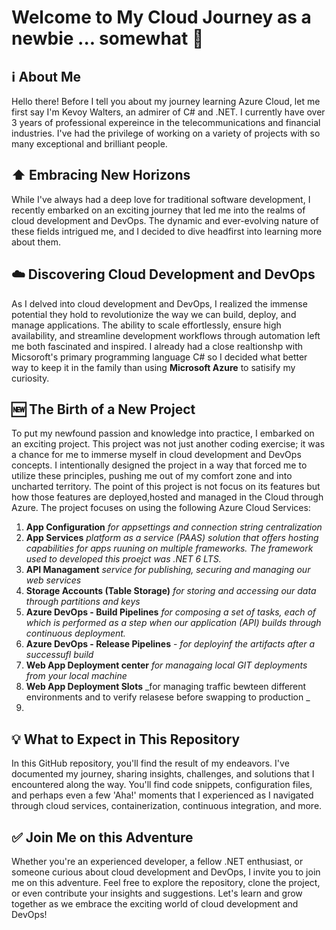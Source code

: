 # Welcome to My Cloud Journey as a newbie ... somewhat 🤔

## ℹ️ About Me

Hello there! Before I tell you about my journey learning Azure Cloud, let me first say I'm Kevoy Walters, an admirer of C# and .NET. I currently have over 3 years of professional expereince in the telecommunications and financial industries. I've had the privilege of working on a variety of projects with so many exceptional and brilliant people.

## ⬆️ Embracing New Horizons 

While I've always had a deep love for traditional software development, I recently embarked on an exciting journey that led me into the realms of cloud development and DevOps. The dynamic and ever-evolving nature of these fields intrigued me, and I decided to dive headfirst into learning more about them.

## ☁️ Discovering Cloud Development and DevOps

As I delved into cloud development and DevOps, I realized the immense potential they hold to revolutionize the way we can build, deploy, and manage applications. The ability to scale effortlessly, ensure high availability, and streamline development workflows through automation left me both fascinated and inspired. I already had a close realtionshp with Micsoroft's primary programming language C# so I decided what better way to keep it in the family than using **Microsoft Azure** to satisify my curiosity.

## 🆕 The Birth of a New Project

To put my newfound passion and knowledge into practice, I embarked on an exciting project. This project was not just another coding exercise; it was a chance for me to immerse myself in cloud development and DevOps concepts. I intentionally designed the project in a way that forced me to utilize these principles, pushing me out of my comfort zone and into uncharted territory.
The point of this project is not focus on its features but how those features are deployed,hosted and managed in the Cloud through Azure.
The project focuses on using the following Azure Cloud Services:
1. **App Configuration** _for appsettings and connection string centralization_
2. **App Services** _platform as a service (PAAS) solution that offers hosting capabilities for apps ruuning on multiple frameworks. The framework used to developed this proejct was .NET 6 LTS._
3. **API Managament** _service for publishing, securing and managing our web services_
4. **Storage Accounts (Table Storage)** _for storing and accessing our data through partitions and keys_
5. **Azure DevOps - Build Pipelines** _for composing a set of tasks, each of which is performed as a step when our application (API) builds through continuous deployment._
6. **Azure DevOps - Release Pipelines** - _for deployinf the artifacts after a successufl build_
7. **Web App Deployment center** _for managaing local GIT deployments from your local machine_
8. **Web App Deployment Slots** _for managing traffic bewteen different environments and to verify relasese before swapping to production
_
9. 

## 💡 What to Expect in This Repository

In this GitHub repository, you'll find the result of my endeavors. I've documented my journey, sharing insights, challenges, and solutions that I encountered along the way. You'll find code snippets, configuration files, and perhaps even a few 'Aha!' moments that I experienced as I navigated through cloud services, containerization, continuous integration, and more.

## ✅ Join Me on this Adventure

Whether you're an experienced developer, a fellow .NET enthusiast, or someone curious about cloud development and DevOps, I invite you to join me on this adventure. Feel free to explore the repository, clone the project, or even contribute your insights and suggestions. Let's learn and grow together as we embrace the exciting world of cloud development and DevOps!
